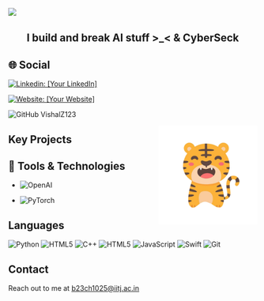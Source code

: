 ![](https://capsule-render.vercel.app/api?type=waving&height=200&text=Hi%20there,%20I'm%20Madhav%20👋!&fontAlign=50&fontAlignY=40&color=gradient)

<!DOCTYPE html>
<html lang="en">
<head>
  <meta charset="UTF-8">
  <meta name="viewport" content="width=device-width, initial-scale=1.0">
</head>
<body>


  <h2 class="animated-element" align = center>I build and break AI stuff >_< & CyberSeck</h2>

## 🌐 Social
[![Linkedin: [Your LinkedIn]](https://img.shields.io/badge/-Madhav_Kataria-blue?style=flat-square&logo=Linkedin&logoColor=white&link=LinkedIn)](https://www.linkedin.com/in/vishal-yadav-9871451b0/)

[![Website: [Your Website]](https://img.shields.io/badge/-madhavkataria__-purple?style=flat-square&logo=Instagram&logoColor=white&link=Instagram)](https://www.instagram.com/madhavkataria_)

![GitHub VishalZ123](https://img.shields.io/github/followers/madhavkataria1010?label=follow&style=social)


<ul>
        <img src=assets/profile.png alt="Profile Picture" align = right height = 200>
    </ul>
  
## Key Projects
  

## 🔧  Tools & Technologies
  * ![OpenAI](https://img.shields.io/badge/-OpenAI-black?style=flat-square&logo=OpenAI)

  * ![PyTorch](https://img.shields.io/badge/-PyTorch-black?style=flat-square&logo=PyTorch)

## Languages
![Python](https://img.shields.io/badge/-Python-black?style=flat-square&logo=python)
![HTML5](https://img.shields.io/badge/-HTML5-black?style=flat-square&logo=html5&logoColor=E34F26)
![C++](https://img.shields.io/badge/-C++-black?style=flat-square&logo=cplusplus&logoColor=blue)
![HTML5](https://img.shields.io/badge/-C-black?style=flat-square&logo=c&logoColor=blue)
![JavaScript](https://img.shields.io/badge/-JavaScript-black?style=flat-square&logo=javascript)
![Swift](https://img.shields.io/badge/-Swift-black?style=flat-square&logo=swift)
![Git](https://img.shields.io/badge/-Git-black?style=flat-square&logo=git)

## Contact 
Reach out to me at <u>b23ch1025@iitj.ac.in
  
</body>
</html>
